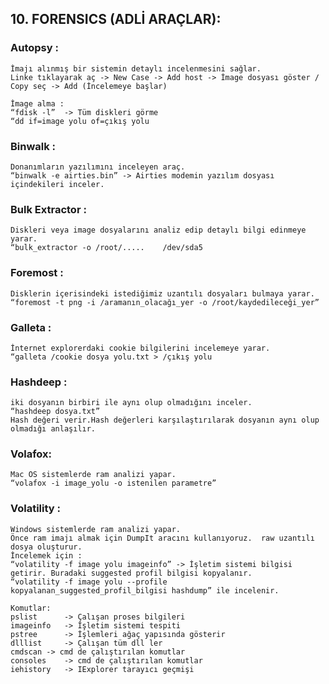## 10. FORENSICS (ADLİ ARAÇLAR):

### Autopsy :
    İmajı alınmış bir sistemin detaylı incelenmesini sağlar.
    Linke tıklayarak aç -> New Case -> Add host -> İmage dosyası göster / Copy seç -> Add (İncelemeye başlar)
    
    İmage alma :
	“fdisk -l”  -> Tüm diskleri görme
	“dd if=image yolu of=çıkış yolu

### Binwalk :
    Donanımların yazılımını inceleyen araç.
    “binwalk -e airties.bin” -> Airties modemin yazılım dosyası içindekileri inceler.

### Bulk Extractor :
    Diskleri veya image dosyalarını analiz edip detaylı bilgi edinmeye yarar.
    “bulk_extractor -o /root/.....    /dev/sda5

### Foremost :
	Disklerin içerisindeki istediğimiz uzantılı dosyaları bulmaya yarar.
	“foremost -t png -i /aramanın_olacağı_yer -o /root/kaydedileceği_yer”

### Galleta :
	İnternet explorerdaki cookie bilgilerini incelemeye yarar.
	“galleta /cookie dosya yolu.txt > /çıkış yolu
### Hashdeep :
	iki dosyanın birbiri ile aynı olup olmadığını inceler.
	“hashdeep dosya.txt”
	Hash değeri verir.Hash değerleri karşılaştırılarak dosyanın aynı olup olmadığı anlaşılır.

### Volafox:
	Mac OS sistemlerde ram analizi yapar.
	“volafox -i image_yolu -o istenilen parametre”
### Volatility :
	Windows sistemlerde ram analizi yapar.
	Önce ram imajı almak için DumpIt aracını kullanıyoruz.  raw uzantılı dosya oluşturur.
	İncelemek için :
	“volatility -f image yolu imageinfo” -> İşletim sistemi bilgisi getirir. Buradaki suggested profil bilgisi kopyalanır.
	“volatility -f image yolu --profile kopyalanan_suggested_profil_bilgisi hashdump” ile incelenir.

	Komutlar:
	pslist 		-> Çalışan proses bilgileri
	imageinfo 	-> İşletim sistemi tespiti
	pstree		-> İşlemleri ağaç yapısında gösterir
	dlllist		-> Çalışan tüm dll ler
	cmdscan	-> cmd de çalıştırılan komutlar
	consoles	-> cmd de çalıştırılan komutlar
	iehistory	-> IExplorer tarayıcı geçmişi
